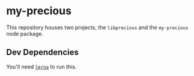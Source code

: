 # my-precious

This repository houses two projects, the `libprecious` and the `my-precious` node package.

## Dev Dependencies

You'll need [`lerna`](https://lerna.js.org/) to run this.